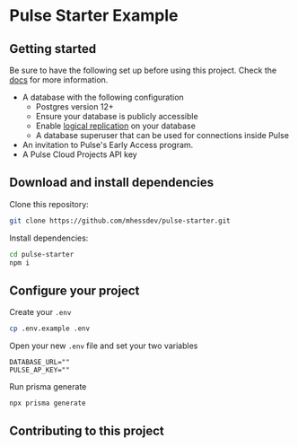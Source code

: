 # Pulse Starter Example

## Getting started

Be sure to have the following set up before using this project. Check the [docs](https://pris.ly/pulse-docs) for more information.

-   A database with the following configuration
    -   Postgres version 12+
    -   Ensure your database is publicly accessible
    -   Enable [logical replication](https://www.postgresql.org/docs/current/logical-replication-quick-setup.html) on your database
    -   A database superuser that can be used for connections inside Pulse
-   An invitation to Pulse's Early Access program.
-   A Pulse Cloud Projects API key

## Download and install dependencies

Clone this repository:

```bash
git clone https://github.com/mhessdev/pulse-starter.git
```

Install dependencies:

```bash
cd pulse-starter
npm i
```

## Configure your project

Create your `.env`

```bash
cp .env.example .env
```

Open your new `.env` file and set your two variables

```text
DATABASE_URL=""
PULSE_AP_KEY=""
```

Run prisma generate

```bash
npx prisma generate
```

## Contributing to this project
